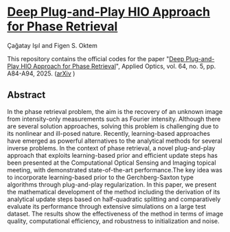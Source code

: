 # [Deep Plug-and-Play HIO Approach for Phase Retrieval](https://arxiv.org/abs/2411.18967)
Çağatay Işıl and Figen S. Oktem

This repository contains the official codes for the paper "[Deep Plug-and-Play HIO Approach for Phase Retrieval](https://opg.optica.org/view_article.cfm?pdfKey=5a170bac-ba65-4546-91073f8c45b177f4_567729)", Applied Optics, vol. 64, no. 5, pp. A84-A94, 2025. ([arXiv](https://arxiv.org/abs/2411.18967) )

## Abstract
In the phase retrieval problem, the aim is the recovery of an unknown image from intensity-only measurements such as Fourier intensity. Although there are several solution approaches, solving this problem is challenging due to its nonlinear and ill-posed nature. Recently, learning-based approaches have emerged as powerful alternatives to the analytical methods for several inverse problems. In the context of phase retrieval, a novel plug-and-play approach that exploits learning-based prior and efficient update steps has been presented at the Computational Optical Sensing and Imaging topical meeting, with demonstrated state-of-the-art performance.The key idea was to incorporate learning-based prior to the Gerchberg-Saxton type algorithms through plug-and-play regularization. In this paper, we present the mathematical development of the method including the derivation of its analytical update steps based on half-quadratic splitting and comparatively evaluate its performance through extensive simulations on a large test dataset. The results show the effectiveness of the method in terms of image quality, computational efficiency, and robustness to initialization and noise.
